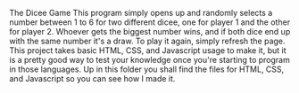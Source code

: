 The Dicee Game
This program simply opens up and randomly selects a number between 1 to 6 for two different dicee, one for player 1 and the other for player 2. Whoever gets the biggest number wins, and if both dice end up with the same number it's a draw. To play it again, simply refresh the page.
This project takes basic HTML, CSS, and Javascript usage to make it, but it is a pretty good way to test your knowledge once you're starting to program in those languages. Up in this folder you shall find the files for HTML, CSS, and Javascript so you can see how I made it.
